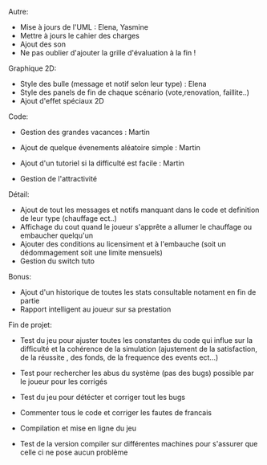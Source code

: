 
Autre:
- Mise à jours de l'UML : Elena, Yasmine 
- Mettre à jours le cahier des charges
- Ajout des son
- Ne pas oublier d'ajouter la grille d'évaluation à la fin !



Graphique 2D:

- Style des bulle (message et notif selon leur type) : Elena
- Style des panels de fin de chaque scénario (vote,renovation, faillite..)
- Ajout d'effet spéciaux 2D





Code:

- Gestion des grandes vacances : Martin
- Ajout de quelque évenements aléatoire simple : Martin
- Ajout d'un tutoriel si la difficulté est facile : Martin


- Gestion de l'attractivité



Détail:
- Ajout de tout les messages et notifs manquant dans le code et definition de leur type (chauffage ect..)
- Affichage du cout quand le joueur s'apprête a allumer le chauffage ou embaucher quelqu'un
- Ajouter des conditions au licensiment et à l'embauche (soit un dédommagement soit une limite mensuels)
- Gestion du switch tuto 


Bonus:
- Ajout d'un historique de toutes les stats consultable notament en fin de partie
- Rapport intelligent au joueur sur sa prestation




Fin de projet:
- Test du jeu pour ajuster toutes les constantes du code qui influe sur la difficulté et la cohérence 
de la simulation (ajustement de la satisfaction, de la réussite , des fonds, de la frequence des events ect...)
- Test pour rechercher les abus du système (pas des bugs) possible par le joueur pour les corrigés 
- Test du jeu pour détécter et corriger tout les bugs

- Commenter tous le code et corriger les fautes de francais
- Compilation et mise en ligne du jeu
- Test de la version compiler sur différentes machines pour s'assurer que celle ci ne pose aucun problème
